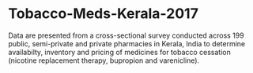 # Tobacco-Meds-Kerala-2017
Data are presented from a cross-sectional survey conducted across 199 public, semi-private and private pharmacies in Kerala, India to determine availabilty, inventory and pricing of medicines for tobacco cessation (nicotine replacement therapy, bupropion and varenicline). 
